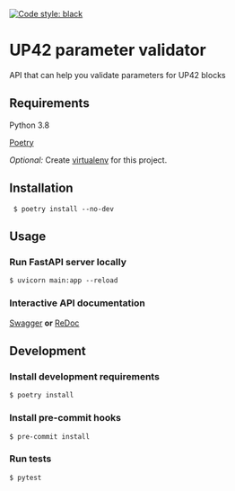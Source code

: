 [![Code style: black](https://img.shields.io/badge/code%20style-black-000000.svg)](https://github.com/psf/black)

# UP42 parameter validator

API that can help you validate parameters for UP42 blocks

## Requirements

Python 3.8

[Poetry](https://python-poetry.org/docs/#installation)

_Optional:_
Create [virtualenv](https://virtualenv.pypa.io/en/latest/) for this project.

## Installation

``` $ poetry install --no-dev```

## Usage

### Run FastAPI server locally

``` $ uvicorn main:app --reload ```

### Interactive API documentation

[Swagger](http://127.0.0.1:8000/docs) __or__  [ReDoc](http://127.0.0.1:8000/redoc)

## Development

### Install development requirements

``` $ poetry install ```

### Install pre-commit hooks

``` $ pre-commit install ```

### Run tests

``` $ pytest ```
